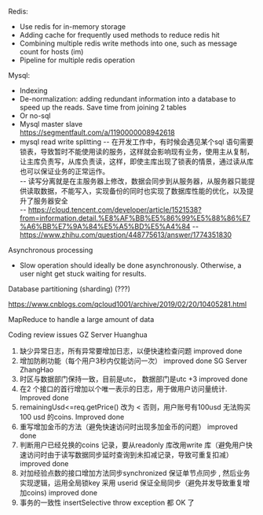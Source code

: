 Redis: 
- Use redis for in-memory storage
- Adding cache for frequently used methods to reduce redis hit
- Combining multiple redis write methods into one, such as message count for hosts (im)
- Pipeline for multiple redis operation

Mysql:
- Indexing
- De-normalization: adding redundant information into a database to speed up the reads. Save time from joining 2 tables
- Or no-sql
- Mysql master slave  
  https://segmentfault.com/a/1190000008942618  
- mysql read write splitting 
-- 在开发工作中，有时候会遇见某个sql 语句需要锁表，导致暂时不能使用读的服务，这样就会影响现有业务，使用主从复制，让主库负责写，从库负责读，这样，即使主库出现了锁表的情景，通过读从库也可以保证业务的正常运作。   
-- 读写分离就是在主服务器上修改，数据会同步到从服务器，从服务器只能提供读取数据，不能写入，实现备份的同时也实现了数据库性能的优化，以及提升了服务器安全  
-- https://cloud.tencent.com/developer/article/1521538?from=information.detail.%E8%AF%BB%E5%86%99%E5%88%86%E7%A6%BB%E7%9A%84%E5%A5%BD%E5%A4%84
-- https://www.zhihu.com/question/448775613/answer/1774351830
   
Asynchronous processing
- Slow operation should ideally be done asynchronously. Otherwise, a user night get stuck waiting for results. 

Database partitioning (sharding) (???)

https://www.cnblogs.com/qcloud1001/archive/2019/02/20/10405281.html


MapReduce to handle a large amount of data 



Coding review issues
GZ Server Huanghua
1. 缺少异常日志，所有异常要增加日志，以便快速检查问题         improved done
2. 增加防刷功能（每个用户3秒内仅能访问一次）                        improved done
   SG Server  ZhangHao
1. 时区与数据部门保持一致，目前是utc， 数据部门是utc +3     improved done
2. 在2 个接口的首行增加以个唯一表示的日志，用于做用户访问量统计.    Improved done
3. remainingUsd<=req.getPrice() 改为 < 否则，用户账号有100usd 无法购买100 usd 的coins.   Improved done
4. 重写增加金币的方法（避免快速访问时出现多加金币的问题） improved done
5. 判断用户已经兑换的coins 记录，要从readonly 库改用write 库（避免用户快速访问时由于读写数据同步延时查询到未扣减记录，导致可重复扣减） improved done
6. 对加经验点数的接口增加方法同步synchronized 保证单节点同步 , 然后业务实现逻辑，运用全局锁key 采用 userid 保证全局同步（避免并发导致重复增加coins) improved done
7. 事务的一致性
insertSelective throw exception
都 OK 了
